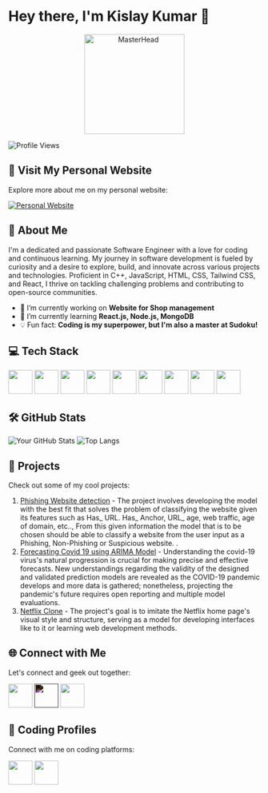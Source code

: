 # Hey there, I'm Kislay Kumar 👋

<div align="center">
  <img src="https://i.giphy.com/media/v1.Y2lkPTc5MGI3NjExMGgyd3RiMjdmaGxxYWc5dXJzaWVheWJkY2Zib3c1eTl5MmFtbWpucCZlcD12MV9pbnRlcm5hbF9naWZfYnlfaWQmY3Q9Zw/bGgsc5mWoryfgKBx1u/giphy.gif" alt="MasterHead" width="200">
</div>

![Profile Views](https://komarev.com/ghpvc/?username=kislayykumar)

## 🌟 Visit My Personal Website

Explore more about me on my personal website:

[![Personal Website](https://img.icons8.com/color/48/000000/domain--v1.png)]([https://yourwebsite.com](https://kislayy.vercel.app/))

## 🚀 About Me

I'm a dedicated and passionate Software Engineer with a love for coding and continuous learning. My journey in software development is fueled by curiosity and a desire to explore, build, and innovate across various projects and technologies. Proficient in C++, JavaScript, HTML, CSS, Tailwind CSS, and React, I thrive on tackling challenging problems and contributing to open-source communities.

- 🔭 I’m currently working on **Website for Shop management**
- 🌱 I’m currently learning **React.js, Node.js, MongoDB**
- 💡 Fun fact: **Coding is my superpower, but I'm also a master at Sudoku!**


## 💻 Tech Stack

<img src="https://img.icons8.com/color/48/000000/c-programming.png" width="48"> <img src="https://img.icons8.com/color/48/000000/c-plus-plus-logo.png" width="48"> <img src="https://img.icons8.com/color/48/000000/java-coffee-cup-logo.png" width="48"> <img src="https://img.icons8.com/color/48/000000/python.png" width="48"> <img src="https://img.icons8.com/color/48/000000/html-5.png" width="48"> <img src="https://img.icons8.com/color/48/000000/css3.png" width="48"> <img src="https://img.icons8.com/color/48/000000/javascript.png" width="48"> <img src="https://img.icons8.com/color/48/000000/tailwindcss.png" width="48"> <img src="https://img.icons8.com/plasticine/100/000000/react.png" width="48">


## 🛠️ GitHub Stats

![Your GitHub Stats](https://github-readme-stats.vercel.app/api?username=kislayykumar&show_icons=true&hide_border=true)
![Top Langs](https://github-readme-stats.vercel.app/api/top-langs/?username=kislayykumar&layout=compact&hide_border=true)

## 🔨 Projects

Check out some of my cool projects:

1. [Phishing Website detection](https://github.com/kislayykumar/PHISHING-WEBSITE-DETECTION-AND-CLASSIFICATION-USING-DATA-MINING) - The project involves developing the model with the best fit that solves the problem of classifying the website given its features such as Has_ URL. Has_ Anchor, URL_ age, web traffic, age of domain, etc.., From this given information the model that is to be chosen should be able to classify a website from the user input as a Phishing, Non-Phishing or Suspicious website. .
2. [Forecasting Covid 19 using ARIMA Model](https://github.com/kislayykumar/FORECASTING-COVID-19-USING-ARIMA-MODEL) - Understanding the covid-19 virus's natural progression is crucial for making precise and effective forecasts. New understandings regarding the validity of the designed and validated prediction models are revealed as the COVID-19 pandemic develops and more data is gathered; nonetheless, projecting the pandemic's future requires open reporting and multiple model evaluations.
3. [Netflix Clone](https://github.com/kislayykumar/Netflix-clone) - The project's goal is to imitate the Netflix home page's visual style and structure, serving as a model for developing interfaces like to it or learning web development methods.

## 🌐 Connect with Me

Let's connect and geek out together:

[<img src="https://img.icons8.com/color/48/000000/linkedin.png" width="48">](https://www.linkedin.com/in/kislay-kumar-a49a1316b/)
[<img src="https://img.icons8.com/?size=100&id=phOKFKYpe00C&format=png&color=000000" width="48" style="filter: invert(1);">](https://x.com/kislayy_kumar)
[<img src="https://img.icons8.com/color/48/000000/github--v1.png" width="48">](https://github.com/kislayykumar)


## 💼 Coding Profiles

Connect with me on coding platforms:

[<img src="https://img.icons8.com/?size=100&id=9L16NypUzu38&format=png&color=000000" width="48">](https://leetcode.com/u/kislay__kumar/)
[<img src="https://img.icons8.com/?size=100&id=AbQBhN9v62Ob&format=png&color=000000" width="48">](https://www.geeksforgeeks.org/user/kislay_kumar/)
